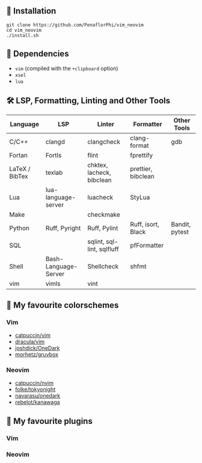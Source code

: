 ## 🔽 Installation

```
git clone https://github.com/PenaflorPhi/vim_neovim
cd vim_neovim
./install.sh
```

## 🤝 Dependencies

- `vim` (compiled with the `+clipboard` option)
- `xsel`
- `lua`

## 🛠️ LSP, Formatting, Linting and Other Tools

| Language       | LSP                  | Linter                     | Formatter          | Other Tools    |
| -------------- | -------------------- | -------------------------- | ------------------ | -------------- |
| C/C++          | clangd               | clangcheck                 | clang-format       | gdb            |
| Fortan         | Fortls               | flint                      | fprettify          |                |
| LaTeX / BibTex | texlab               | chktex, lacheck, bibclean  | prettier, bibclean |                |
| Lua            | lua-language-server  | luacheck                   | StyLua             |                |
| Make           |                      | checkmake                  |                    |                |
| Python         | Ruff, Pyright        | Ruff, Pylint               | Ruff, isort, Black | Bandit, pytest |
| SQL            |                      | sqlint, sql-lint, sqlfluff | pfFormatter        |                |
| Shell          | Bash-Language-Server | Shellcheck                 | shfmt              |                |
| vim            | vimls                | vint                       |                    |                |

## 🎨 My favourite colorschemes

### Vim

- [catpuccin/vim](https://github.com/catppuccin/vim)
- [dracula/vim](https://github.com/dracula/vim)
- [joshdick/OneDark](https://github.com/joshdick/onedark.vim)
- [morhetz/gruvbox](https://github.com/morhetz/gruvbox)

### Neovim

- [catpuccin/nvim](https://github.com/catppuccin/nvim)
- [folke/tokyonight](https://github.com/folke/tokyonight.nvim)
- [navarasu/onedark](https://github.com/navarasu/onedark.nvim)
- [rebelot/kanawaga](https://github.com/rebelot/kanagawa.nvim)

## 🔌 My favourite plugins

### Vim

### Neovim
